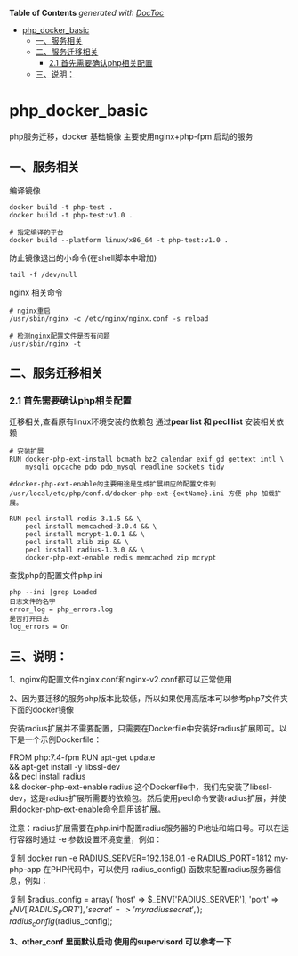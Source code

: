 <!-- START doctoc generated TOC please keep comment here to allow auto update -->
<!-- DON'T EDIT THIS SECTION, INSTEAD RE-RUN doctoc TO UPDATE -->
**Table of Contents**  *generated with [DocToc](https://github.com/thlorenz/doctoc)*

- [php_docker_basic](#php_docker_basic)
  - [一、服务相关](#%E4%B8%80%E6%9C%8D%E5%8A%A1%E7%9B%B8%E5%85%B3)
  - [二、服务迁移相关](#%E4%BA%8C%E6%9C%8D%E5%8A%A1%E8%BF%81%E7%A7%BB%E7%9B%B8%E5%85%B3)
    - [2.1 首先需要确认php相关配置](#21-%E9%A6%96%E5%85%88%E9%9C%80%E8%A6%81%E7%A1%AE%E8%AE%A4php%E7%9B%B8%E5%85%B3%E9%85%8D%E7%BD%AE)
  - [三、说明：](#%E4%B8%89%E8%AF%B4%E6%98%8E)

<!-- END doctoc generated TOC please keep comment here to allow auto update -->

# php_docker_basic
php服务迁移，docker 基础镜像 主要使用nginx+php-fpm 启动的服务



## 一、服务相关

编译镜像

```shell
docker build -t php-test .
docker build -t php-test:v1.0 .

# 指定编译的平台
docker build --platform linux/x86_64 -t php-test:v1.0 .
```

防止镜像退出的小命令(在shell脚本中增加)

```
tail -f /dev/null
```

nginx 相关命令

```shell
# nginx重启
/usr/sbin/nginx -c /etc/nginx/nginx.conf -s reload

# 检测nginx配置文件是否有问题
/usr/sbin/nginx -t
```



## 二、服务迁移相关

### 2.1 首先需要确认php相关配置

迁移相关,查看原有linux环境安装的依赖包
通过**pear list 和 pecl list**
安装相关依赖

```shell
# 安装扩展
RUN docker-php-ext-install bcmath bz2 calendar exif gd gettext intl \
    mysqli opcache pdo pdo_mysql readline sockets tidy

#docker-php-ext-enable的主要用途是生成扩展相应的配置文件到 /usr/local/etc/php/conf.d/docker-php-ext-{extName}.ini 方便 php 加载扩展。

RUN pecl install redis-3.1.5 && \
    pecl install memcached-3.0.4 && \
    pecl install mcrypt-1.0.1 && \
    pecl install zlib zip && \
    pecl install radius-1.3.0 && \
    docker-php-ext-enable redis memcached zip mcrypt
```

查找php的配置文件php.ini

```
php --ini |grep Loaded
日志文件的名字
error_log = php_errors.log
是否打开日志
log_errors = On
```



## 三、说明：



1、nginx的配置文件nginx.conf和nginx-v2.conf都可以正常使用

2、因为要迁移的服务php版本比较低，所以如果使用高版本可以参考php7文件夹下面的docker镜像


安装radius扩展并不需要配置，只需要在Dockerfile中安装好radius扩展即可。以下是一个示例Dockerfile：

FROM php:7.4-fpm
RUN apt-get update \
    && apt-get install -y libssl-dev \
    && pecl install radius \
    && docker-php-ext-enable radius
这个Dockerfile中，我们先安装了libssl-dev，这是radius扩展所需要的依赖包。然后使用pecl命令安装radius扩展，并使用docker-php-ext-enable命令启用该扩展。

注意：radius扩展需要在php.ini中配置radius服务器的IP地址和端口号。可以在运行容器时通过 -e 参数设置环境变量，例如：

复制
docker run -e RADIUS_SERVER=192.168.0.1 -e RADIUS_PORT=1812 my-php-app
在PHP代码中，可以使用 radius_config() 函数来配置radius服务器信息，例如：

复制
$radius_config = array(
    'host' => $_ENV['RADIUS_SERVER'],
    'port' => $_ENV['RADIUS_PORT'],
    'secret' => 'myradiussecret',
);
radius_config($radius_config);

**3、other_conf 里面默认启动 使用的supervisord 可以参考一下**